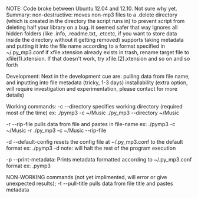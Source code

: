 NOTE: Code broke between Ubuntu 12.04 and 12.10. Not sure why yet.
Summary: 
non-destructive: moves non-mp3 files to a .delete directory (which is created in the directory the script runs in)
to prevent script from deleting half your library on a bug. it seemed safer that way
Ignores all hidden folders (like .info, .readme.txt, .etcetc, if you want to store data inside the directory without it getting removed)
supports taking metadata and putting it into the file name according to a format specified in ~/.py_mp3.conf
if xfile.xtension already exists in trash, rename target file to xfile(1).xtension. If that doesn't work, try xfile.(2).xtension and so on and so forth

Development: 
Next in the development cue are:
pulling data from file name, and inputting into file metadata (tricky, 1-3 days)
installability (extra option, will require investigation and experimentation, please contact for more details)


Working commands:
-c <or> --directory
specifies working directory (required most of the time)
ex: ./pymp3 -c ~/Music <or> ./py_mp3 --directory ~/Music

-r <or> --rip-file
pulls data from file and pastes in file-name
ex: ./pymp3 -c ~/Music -r <or> ./py_mp3 -c ~/Music --rip-file

-d <or> --default-config
resets the config file at ~/.py_mp3.conf to the default format
ex: ./pymp3 -d
note: will halt the rest of the program execution

-p <or> --print-metadata:
Prints metadata formatted according to ~/.py_mp3.conf format
ex: .pymp3


NON-WORKING commands (not yet implimented, will error or give unexpected results);
-t <or> --pull-title
pulls data from file title and pastes metadata


